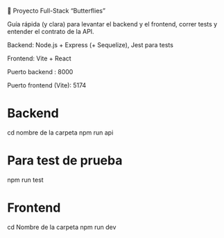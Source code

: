 🦋 Proyecto Full-Stack “Butterflies”

Guía rápida (y clara) para levantar el backend y el frontend, correr tests y entender el contrato de la API.

Backend: Node.js + Express (+ Sequelize), Jest para tests

Frontend: Vite + React

Puerto backend : 8000

Puerto frontend (Vite): 5174

# Backend
cd nombre de la carpeta
npm run api

# Para test de prueba 
npm run test

# Frontend
cd Nombre de la carpeta 
npm run dev
